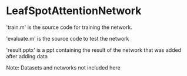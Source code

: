 # LeafSpotAttentionNetwork


'train.m' is the source code for training the network.

'evaluate.m' is the source code to test the network

'result.pptx' is a ppt containing the result of the network that was added after adding data

Note: Datasets and networks not included here
